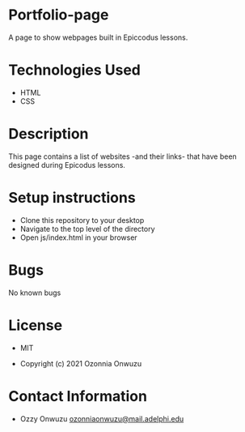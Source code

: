 # Portfolio-page

A page to show webpages built in Epiccodus lessons.

# Technologies Used
* HTML 
* CSS

# Description
This page contains a list of websites -and their links- that have been designed during Epicodus lessons.

# Setup instructions
* Clone this repository to your desktop
* Navigate to the top level of the directory 
* Open js/index.html in your browser

# Bugs
No known bugs

# License
* MIT

* Copyright (c) 2021 Ozonnia Onwuzu

# Contact Information
* Ozzy Onwuzu ozonniaonwuzu@mail.adelphi.edu
